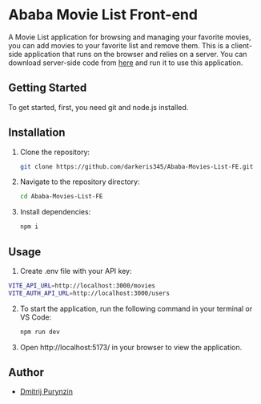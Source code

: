 # Ababa Movie List Front-end

A Movie List application for browsing and managing your favorite movies, you can add movies to your favorite list and remove them. This is a client-side application that runs on the browser and relies on a server. You can download server-side code from [here](https://github.com/darkeris345/Ababa-Movies-List-server) and run it to use this application.

## Getting Started

To get started, first, you need git and node.js installed.

## Installation

1. Clone the repository:

   ```bash
   git clone https://github.com/darkeris345/Ababa-Movies-List-FE.git
   ```

2. Navigate to the repository directory:

   ```bash
   cd Ababa-Movies-List-FE
   ```

3. Install dependencies:

   ```bash
   npm i
   ```


## Usage

1. Create .env file with your API key: 
```bash
VITE_API_URL=http://localhost:3000/movies
VITE_AUTH_API_URL=http://localhost:3000/users
```

2. To start the application, run the following command in your terminal or VS Code:

   ```bash
   npm run dev
   ```
2. Open http://localhost:5173/ in your browser to view the application.


## Author

- [Dmitrij Purynzin](https://github.com/darkeris345)
